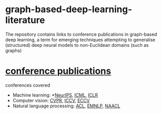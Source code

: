 # graph-based-deep-learning-literature

The repository contains links to conference publications in graph-based deep learning, a term for emerging techniques attempting to generalise (structured) deep neural models to non-Euclidean domains (such as graphs)

# [conference publications](https://github.com/naganandy/graph-based-deep-learning-literature/blob/master/conference-publications/README.md)

conferences covered
- Machine learning: 
*[NeurIPS](https://nips.cc/), [ICML](https://icml.cc/), [ICLR](https://iclr.cc/)
- Computer vision: [CVPR](http://cvpr2019.thecvf.com/), [ICCV](http://iccv2019.thecvf.com/), [ECCV](https://eccv2018.org/)
- Natural language processing: [ACL](http://www.acl2019.org/EN/index.xhtml), [EMNLP](https://www.emnlp-ijcnlp2019.org/), [NAACL](https://naacl2019.org/)


